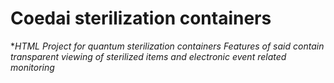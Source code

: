 # Coedai sterilization containers

**HTML Project for quantum sterilization containers*
*Features of said contain*
*transparent viewing of sterilized items and electronic event related monitoring*
